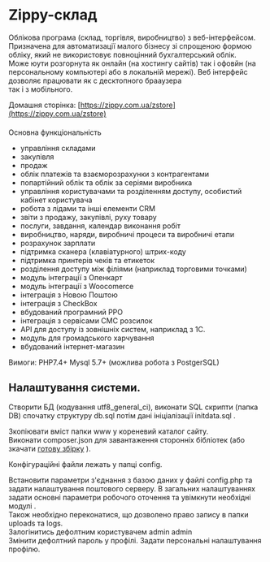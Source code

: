 Zippy-склад
========
Облікова  програма (склад, торгівля, виробництво) з веб-інтерфейсом.  
Призначена для автоматизації малого бізнесу зі спрощеною формою обліку, який не використовує 
повноцінний бухгалтерський облік.   
Може юути  розгорнута  як  онлайн (на  хостингу сайтів)   так  і
офовйн (на персональному компьютері або в локальній мережі). 
Веб інтерфейс дозволяє працювати як  с десктопного  брааузера  
так і з мобільного.  
   
Домашня сторінка:  [https://zippy.com.ua/zstore](https://zippy.com.ua/zstore)    
 
####
Основна функціональність
 
* управління складами
* закупівля
* продаж
* облік платежів та взаєморозрахунки з контрагентами
* попартійний облік та облік за серіями виробника
* управління користувачами та розділенням доступу, особистий кабінет користувача
* робота з лідами та інші елементи CRM
* звіти з продажу, закупівлі, руху товару
* послуги, завдання, календар виконання робіт
* виробництво, наряди, виробничі процеси та  виробничі етапи
* розрахунок зарплати
* підтримка сканера (клавіатурного) штрих-коду  
* підтримка принтерів чеків та етикеток 
* розділення доступу між філіями (наприклад торговими точками)
* модуль інтеграції з Опенкарт
* модуль інтеграції з Woocomerce
* інтеграція з Новою Поштою  
* інтеграція з CheckBox  
* вбудований програмний РРО  
* інтеграція з сервісами СМС розсилок
* API для доступу із зовнішніх систем, наприклад з 1С.
* модуль для громадського харчування
* вбудований інтернет-магазин



Вимоги: PHP7.4+    Mysql 5.7+   (можлива  робота  з  PostgerSQL)


Налаштування  системи.
--------------------

  Створити БД (кодування utf8_general_ci), виконати SQL скрипти (папка DB) спочатку структуру db.sql потім дані ініціалізації initdata.sql  .
  
  Зкопіювати вміст папки www у кореневий каталог сайту.  
  Виконати composer.json для завантаження сторонніх бібліотек (або зкачати [готову збірку](https://zippy.com.ua/download/fullzstore.zip) ).
  
  Конфігураційні файли лежать у папці config.

  Встановити параметри з'єднання з базою даних у файлі config.php та задати налаштування поштового серверу.
  В загальних налаштуваннях задати  основнi параметри робочого оточення та увімкнути необхідні модулі .  
  Також необхідно переконатися, що дозволено право запису в папки uploads та logs.  
  Залогінитись дефолтним користувачем admin admin  
  Змінити дефолтний пароль у профілі. Задати персональнi налаштування профiлю.  